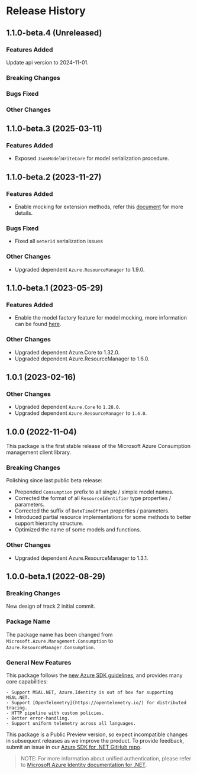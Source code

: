 # Release History

## 1.1.0-beta.4 (Unreleased)

### Features Added

Update api version to 2024-11-01.

### Breaking Changes

### Bugs Fixed

### Other Changes

## 1.1.0-beta.3 (2025-03-11)

### Features Added

- Exposed `JsonModelWriteCore` for model serialization procedure.

## 1.1.0-beta.2 (2023-11-27)

### Features Added

- Enable mocking for extension methods, refer this [document](https://aka.ms/azsdk/net/mocking) for more details.

### Bugs Fixed

- Fixed all `meterId` serialization issues

### Other Changes

- Upgraded dependent `Azure.ResourceManager` to 1.9.0.

## 1.1.0-beta.1 (2023-05-29)

### Features Added

- Enable the model factory feature for model mocking, more information can be found [here](https://azure.github.io/azure-sdk/dotnet_introduction.html#dotnet-mocking-factory-builder).

### Other Changes

- Upgraded dependent Azure.Core to 1.32.0.
- Upgraded dependent Azure.ResourceManager to 1.6.0.

## 1.0.1 (2023-02-16)

### Other Changes

- Upgraded dependent `Azure.Core` to `1.28.0`.
- Upgraded dependent `Azure.ResourceManager` to `1.4.0`.

## 1.0.0 (2022-11-04)

This package is the first stable release of the Microsoft Azure Consumption management client library.

### Breaking Changes

Polishing since last public beta release:
- Prepended `Consumption` prefix to all single / simple model names.
- Corrected the format of all `ResourceIdentifier` type properties / parameters.
- Corrected the suffix of `DateTimeOffset` properties / parameters.
- Introduced partial resource implementations for some methods to better support hierarchy structure.
- Optimized the name of some models and functions.

### Other Changes

- Upgraded dependent Azure.ResourceManager to 1.3.1.

## 1.0.0-beta.1 (2022-08-29)

### Breaking Changes

New design of track 2 initial commit.

### Package Name

The package name has been changed from `Microsoft.Azure.Management.Consumption` to `Azure.ResourceManager.Consumption`.

### General New Features

This package follows the [new Azure SDK guidelines](https://azure.github.io/azure-sdk/general_introduction.html), and provides many core capabilities:

    - Support MSAL.NET, Azure.Identity is out of box for supporting MSAL.NET.
    - Support [OpenTelemetry](https://opentelemetry.io/) for distributed tracing.
    - HTTP pipeline with custom policies.
    - Better error-handling.
    - Support uniform telemetry across all languages.

This package is a Public Preview version, so expect incompatible changes in subsequent releases as we improve the product. To provide feedback, submit an issue in our [Azure SDK for .NET GitHub repo](https://github.com/Azure/azure-sdk-for-net/issues).

> NOTE: For more information about unified authentication, please refer to [Microsoft Azure Identity documentation for .NET](https://learn.microsoft.com/dotnet/api/overview/azure/identity-readme?view=azure-dotnet).
